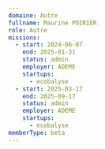 ```yaml
---
domaine: Autre
fullname: Maurine POIRIER
role: Autre
missions:
  - start: 2024-06-07
    end: 2025-01-31
    status: admin
    employer: ADEME
    startups:
      - ecobalyse
  - start: 2025-03-17
    end: 2025-09-17
    status: admin
    employer: ADEME
    startups:
      - ecobalyse
memberType: beta
---
```

